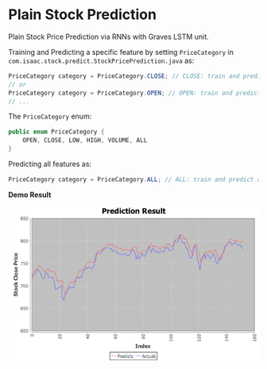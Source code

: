 # Plain Stock Prediction

Plain Stock Price Prediction via RNNs with Graves LSTM unit.

Training and Predicting a specific feature by setting `PriceCategory` in `com.isaac.stock.predict.StockPricePrediction.java` as:
```java
PriceCategory category = PriceCategory.CLOSE; // CLOSE: train and predict close price
// or
PriceCategory category = PriceCategory.OPEN; // OPEN: train and predict open price
// ...
```
The `PriceCategory` enum:
```java
public enum PriceCategory {
    OPEN, CLOSE, LOW, HIGH, VOLUME, ALL
}
```
Predicting all features as:
```java
PriceCategory category = PriceCategory.ALL; // ALL: train and predict all features
```

**Demo Result**

<img src="predict.png" align=center />